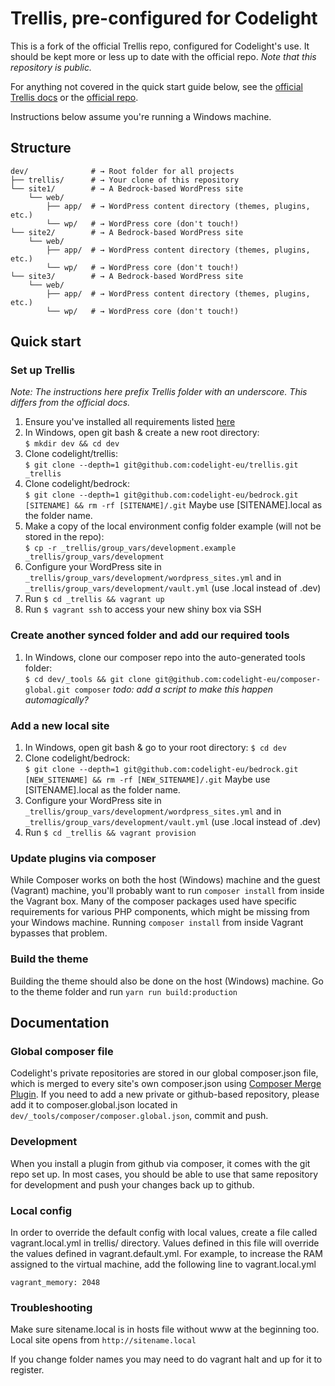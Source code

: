 # Trellis, pre-configured for Codelight
This is a fork of the official Trellis repo, configured for Codelight's use. It should be kept more or less up to date with the official repo. *Note that this repository is public.*

For anything not covered in the quick start guide below, see the [official Trellis docs](https://roots.io/trellis/docs/installing-trellis/) or the [official repo](https://github.com/roots/trellis).

Instructions below assume you're running a Windows machine.

## Structure
```shell
dev/              # → Root folder for all projects
├── trellis/      # → Your clone of this repository
└── site1/        # → A Bedrock-based WordPress site
    └── web/
        ├── app/  # → WordPress content directory (themes, plugins, etc.)
        └── wp/   # → WordPress core (don't touch!)
└── site2/        # → A Bedrock-based WordPress site
    └── web/
        ├── app/  # → WordPress content directory (themes, plugins, etc.)
        └── wp/   # → WordPress core (don't touch!)
└── site3/        # → A Bedrock-based WordPress site
    └── web/
        ├── app/  # → WordPress content directory (themes, plugins, etc.)
        └── wp/   # → WordPress core (don't touch!)
```

## Quick start
### Set up Trellis
_Note: The instructions here prefix Trellis folder with an underscore. This differs from the official docs._
1. Ensure you've installed all requirements listed [here](https://roots.io/trellis/docs/installing-trellis/)
2. In Windows, open git bash & create a new root directory:  
`$ mkdir dev && cd dev`
3. Clone codelight/trellis:  
`$ git clone --depth=1 git@github.com:codelight-eu/trellis.git _trellis`
4. Clone codelight/bedrock:  
`$ git clone --depth=1 git@github.com:codelight-eu/bedrock.git [SITENAME] && rm -rf [SITENAME]/.git`
Maybe use [SITENAME].local as the folder name.
5. Make a copy of the local environment config folder example (will not be stored in the repo):  
`$ cp -r _trellis/group_vars/development.example _trellis/group_vars/development`
6. Configure your WordPress site in `_trellis/group_vars/development/wordpress_sites.yml` and in `_trellis/group_vars/development/vault.yml` (use .local instead of .dev)
7. Run `$ cd _trellis && vagrant up`
8. Run `$ vagrant ssh` to access your new shiny box via SSH

### Create another synced folder and add our required tools
1. In Windows, clone our composer repo into the auto-generated tools folder:  
`$ cd dev/_tools && git clone git@github.com:codelight-eu/composer-global.git composer`
_todo: add a script to make this happen automagically?_

### Add a new local site
1. In Windows, open git bash & go to your root directory: `$ cd dev`
2. Clone codelight/bedrock:  
`$ git clone --depth=1 git@github.com:codelight-eu/bedrock.git [NEW_SITENAME] && rm -rf [NEW_SITENAME]/.git`
Maybe use [SITENAME].local as the folder name.
3. Configure your WordPress site in `_trellis/group_vars/development/wordpress_sites.yml` and in `_trellis/group_vars/development/vault.yml` (use .local instead of .dev)
4. Run `$ cd _trellis && vagrant provision`

### Update plugins via composer
While Composer works on both the host (Windows) machine and the guest (Vagrant) machine, you'll probably want to run `composer install` from inside the Vagrant box. Many of the composer packages used have specific requirements for various PHP components, which might be missing from your Windows machine. Running `composer install` from inside Vagrant bypasses that problem.

### Build the theme
Building the theme should also be done on the host (Windows) machine. Go to the theme folder and run `yarn run build:production`

## Documentation
### Global composer file
Codelight's private repositories are stored in our global composer.json file, which is merged to every site's own composer.json using [Composer Merge Plugin](https://github.com/wikimedia/composer-merge-plugin). If you need to add a new private or github-based repository, please add it to composer.global.json located in `dev/_tools/composer/composer.global.json`, commit and push.

### Development
When you install a plugin from github via composer, it comes with the git repo set up. In most cases, you should be able to use that same repository for development and push your changes back up to github.

### Local config
In order to override the default config with local values, create a file called vagrant.local.yml in trellis/ directory. Values defined in this file will override the values defined in vagrant.default.yml. For example, to increase the RAM assigned to the virtual machine, add the following line to vagrant.local.yml
```
vagrant_memory: 2048
```
### Troubleshooting
Make sure sitename.local is in hosts file without www at the beginning too. Local site opens from ```http://sitename.local```

If you change folder names you may need to do vagrant halt and up for it to register.
